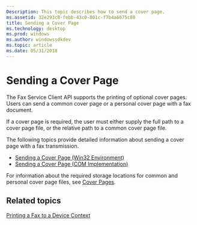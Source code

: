 ```yaml
---
Description: This topic describes how to send a cover page.
ms.assetid: 32e293c8-febb-43c0-801c-f7b4a6675c80
title: Sending a Cover Page
ms.technology: desktop
ms.prod: windows
ms.author: windowssdkdev
ms.topic: article
ms.date: 05/31/2018
---
```


# Sending a Cover Page

The Fax Service Client API supports the printing of optional cover pages. Users can send a common cover page or a personal cover page with a fax document.

If a cover page is required, the user must either supply the full path to a cover page file, or the relative path to a common cover page file.

The following topics provide detailed information about sending a cover page with a fax transmission.

-   [Sending a Cover Page (Win32 Environment)](-mfax-sending-a-cover-page-win32-environment-.md)
-   [Sending a Cover Page (COM Implementation)](-mfax-sending-a-cover-page-com-implementation-.md)

For information about the required storage locations for common and personal cover page files, see [Cover Pages](-mfax-cover-pages.md).

## Related topics

<dl> <dt>

[Printing a Fax to a Device Context](-mfax-printing-a-fax-to-a-device-context.md)
</dt> </dl>

 

 



